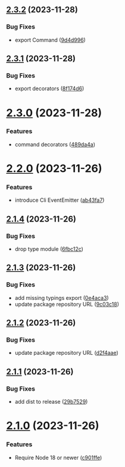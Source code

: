## [2.3.2](https://github.com/saitho/node-cli-base/compare/v2.3.1...v2.3.2) (2023-11-28)


### Bug Fixes

* export Command ([9d4d996](https://github.com/saitho/node-cli-base/commit/9d4d996f6b506aeef3beb603a6e0191b021aa9f1))

## [2.3.1](https://github.com/saitho/node-cli-base/compare/v2.3.0...v2.3.1) (2023-11-28)


### Bug Fixes

* export decorators ([8f174d6](https://github.com/saitho/node-cli-base/commit/8f174d613f39c6e7d44428607583dbc3d5754d37))

# [2.3.0](https://github.com/saitho/node-cli-base/compare/v2.2.0...v2.3.0) (2023-11-28)


### Features

* command decorators ([489da4a](https://github.com/saitho/node-cli-base/commit/489da4a3a701443fa169f19a418633d0a832d5b4))

# [2.2.0](https://github.com/saitho/node-cli-base/compare/v2.1.4...v2.2.0) (2023-11-26)


### Features

* introduce Cli EventEmitter ([ab43fa7](https://github.com/saitho/node-cli-base/commit/ab43fa79be1237577d3e333cea802b88081f4151))

## [2.1.4](https://github.com/saitho/node-cli-base/compare/v2.1.3...v2.1.4) (2023-11-26)


### Bug Fixes

* drop type module ([6fbc12c](https://github.com/saitho/node-cli-base/commit/6fbc12c037cf9d97685d1eda2a9c9648252f00b7))

## [2.1.3](https://github.com/saitho/node-cli-base/compare/v2.1.2...v2.1.3) (2023-11-26)


### Bug Fixes

* add missing typings export ([0e4aca3](https://github.com/saitho/node-cli-base/commit/0e4aca33aca1f5e217e7da9393a32beb111e62ae))
* update package repository URL ([9c03c18](https://github.com/saitho/node-cli-base/commit/9c03c1876c961f8bb19a6a7798a023a4c4ebbc1c))

## [2.1.2](https://github.com/saitho/node-cli-base/compare/v2.1.1...v2.1.2) (2023-11-26)


### Bug Fixes

* update package repository URL ([d2f4aae](https://github.com/saitho/node-cli-base/commit/d2f4aae8f80fcdfc6d74c917fee4c82e8cab3626))

## [2.1.1](https://github.com/saitho/node-cli-base/compare/v2.1.0...v2.1.1) (2023-11-26)


### Bug Fixes

* add dist to release ([29b7529](https://github.com/saitho/node-cli-base/commit/29b7529fb71e35070ee0917e396f41e786184476))

# [2.1.0](https://github.com/saitho/node-cli-base/compare/v2.0.2...v2.1.0) (2023-11-26)


### Features

* Require Node 18 or newer ([c901ffe](https://github.com/saitho/node-cli-base/commit/c901ffeef8cdadcfe14bf203791b71acf3e94b52))
